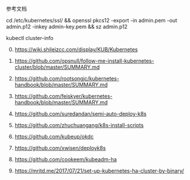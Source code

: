 参考文档

cd /etc/kubernetes/ssl/ &&  openssl pkcs12 -export -in admin.pem  -out admin.p12 -inkey admin-key.pem && sz admin.p12

kubectl cluster-info

0. https://wiki.shileizcc.com/display/KUB/Kubernetes

1. https://github.com/opsnull/follow-me-install-kubernetes-cluster/blob/master/SUMMARY.md

2. https://github.com/rootsongjc/kubernetes-handbook/blob/master/SUMMARY.md

3. https://github.com/feiskyer/kubernetes-handbook/blob/master/SUMMARY.md

4. https://github.com/suredandan/semi-auto-deploy-k8s

5. https://github.com/zhuchuangang/k8s-install-scripts

6. https://github.com/kubeup/okdc

7. https://github.com/xwisen/deployk8s

8. https://github.com/cookeem/kubeadm-ha

9. https://mritd.me/2017/07/21/set-up-kubernetes-ha-cluster-by-binary/
